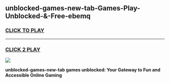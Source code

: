 
## unblocked-games-new-tab-Games-Play-Unblocked-&-Free-ebemq
<h3>
<a href="https://premium76.site?title=unblocked-games-new-tab&ref=24A">CLICK TO PLAY</a></h3>
<hr>

<h3>
<a href="https://premium76.site?title=unblocked-games-new-tab&ref=24A">CLICK 2 PLAY</a>
  
</h3>

<a href="https://premium76.site?title=unblocked-games-new-tab&ref=24A"><img src="https://clearcache.store/games.png"></a>


**unblocked-games-new-tab games unblocked: Your Gateway to Fun and Accessible Online Gaming**

